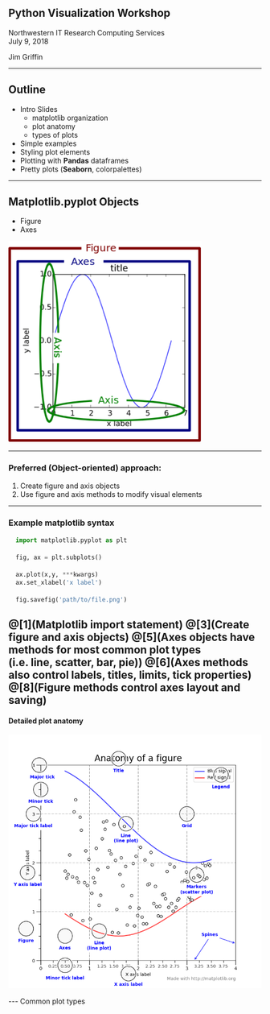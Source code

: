 ## Python Visualization Workshop


Northwestern IT Research Computing Services  
July 9, 2018  

Jim Griffin

---
## Outline

* Intro Slides
  * matplotlib organization
  * plot anatomy
  * types of plots  
* Simple examples
* Styling plot elements  
* Plotting with **Pandas** dataframes  
* Pretty plots (**Seaborn**, colorpalettes)  

---

## Matplotlib.pyplot Objects
  * Figure  
  * Axes  
<img src="Images/plotparts.png" style="max-height: 400px;"/>

---

### Preferred (Object-oriented) approach:

  1. Create figure and axis objects
  2. Use figure and axis methods to modify visual elements

---

### Example matplotlib syntax

```python
  import matplotlib.pyplot as plt

  fig, ax = plt.subplots()

  ax.plot(x,y, ***kwargs)
  ax.set_xlabel('x label')

  fig.savefig('path/to/file.png')
```
@[1](Matplotlib import statement)
@[3](Create figure and axis objects)
@[5](Axes objects have methods for most common plot types</br>(i.e. line, scatter, bar, pie))
@[6](Axes methods also control labels, titles, limits, tick properties)
@[8](Figure methods control axes layout and saving)
---

#### Detailed plot anatomy

<img src="Images/anatomy1.png" style="max-height: 550px;"/>

--- Common plot types
